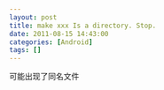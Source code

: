 ```yaml
---
layout: post
title: make xxx Is a directory. Stop.
date: 2011-08-15 14:43:00
categories: [Android]
tags: []
---
```

可能出现了同名文件